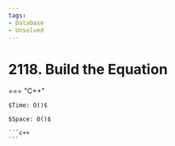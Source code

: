 ```yaml
---
tags:
- Database
- Unsolved
---
```



# 2118. Build the Equation

=== "C++"

    $Time: O()$

    $Space: O()$

    ```c++
    ```